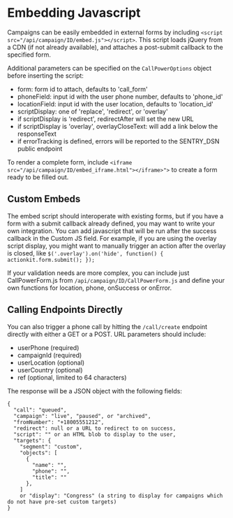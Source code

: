 
Embedding Javascript
===========

Campaigns can be easily embedded in external forms by including `<script src="/api/campaign/ID/embed.js"></script>`. 
This script loads jQuery from a CDN (if not already available), and attaches a post-submit callback to the specified form.

Additional parameters can be specified on the `CallPowerOptions` object before inserting the script:

* form: form id to attach, defaults to 'call_form'
* phoneField: input id with the user phone number, defaults to 'phone_id'
* locationField: input id with the user location, defaults to 'location_id'
* scriptDisplay: one of 'replace', 'redirect', or 'overlay'
* if scriptDisplay is 'redirect', redirectAfter will set the new URL
* if scriptDisplay is 'overlay', overlayCloseText: will add a link below the responseText
* if errorTracking is defined, errors will be reported to the SENTRY_DSN public endpoint

To render a complete form, include `<iframe src="/api/campaign/ID/embed_iframe.html"></iframe>">` to create a form ready to be filled out.

Custom Embeds
-------------

The embed script should interoperate with existing forms, but if you have a form with a submit callback already defined, you may want to write your own integration. You can add javascript that will be run after the success callback in the Custom JS field. For example, if you are using the overlay script display, you might want to manually trigger an action after the overlay is closed, like `$('.overlay').on('hide', function() { actionkit.form.submit(); });`

If your validation needs are more complex, you can include just CallPowerForm.js from `/api/campaign/ID/CallPowerForm.js` and define your own functions for location, phone, onSuccess or onError.

Calling Endpoints Directly
--------------------------

You can also trigger a phone call by hitting the `/call/create` endpoint directly with either a GET or a POST. URL parameters should include:

* userPhone (required)
* campaignId (required)
* userLocation (optional)
* userCountry (optional)
* ref (optional, limited to 64 characters)

The response will be a JSON object with the following fields:

```
{
  "call": "queued", 
  "campaign": "live", "paused", or "archived", 
  "fromNumber": "+18005551212", 
  "redirect": null or a URL to redirect to on success, 
  "script": "" or an HTML blob to display to the user, 
  "targets": {
    "segment": "custom",
    "objects": [
      {
        "name": "", 
        "phone": "", 
        "title": ""
      }, 
    ]
    or "display": "Congress" (a string to display for campaigns which do not have pre-set custom targets)
}
```